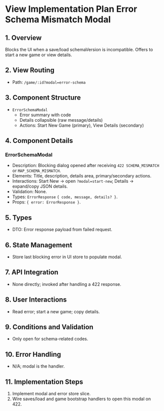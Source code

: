 # View Implementation Plan Error Schema Mismatch Modal

## 1. Overview
Blocks the UI when a save/load schemaVersion is incompatible. Offers to start a new game or view details.

## 2. View Routing
- Path: `/game/:id?modal=error-schema`

## 3. Component Structure
- `ErrorSchemaModal`
  - Error summary with code
  - Details collapsible (raw message/details)
  - Actions: Start New Game (primary), View Details (secondary)

## 4. Component Details
### ErrorSchemaModal
- Description: Blocking dialog opened after receiving `422 SCHEMA_MISMATCH` or `MAP_SCHEMA_MISMATCH`.
- Elements: Title, description, details area, primary/secondary actions.
- Interactions: Start New → open `?modal=start-new`; Details → expand/copy JSON details.
- Validation: None.
- Types: `ErrorResponse` `{ code, message, details? }`.
- Props: `{ error: ErrorResponse }`.

## 5. Types
- DTO: Error response payload from failed request.

## 6. State Management
- Store last blocking error in UI store to populate modal.

## 7. API Integration
- None directly; invoked after handling a 422 response.

## 8. User Interactions
- Read error; start a new game; copy details.

## 9. Conditions and Validation
- Only open for schema-related codes.

## 10. Error Handling
- N/A; modal is the handler.

## 11. Implementation Steps
1. Implement modal and error store slice.
2. Wire saves/load and game bootstrap handlers to open this modal on 422.

